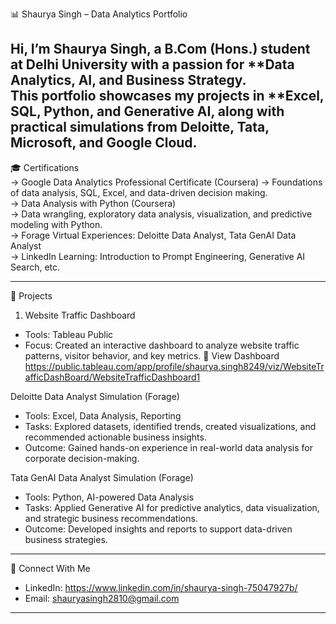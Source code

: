 📊 Shaurya Singh – Data Analytics Portfolio  

Hi, I’m Shaurya Singh, a B.Com (Hons.) student at Delhi University with a passion for **Data Analytics, AI, and Business Strategy.  
This portfolio showcases my projects in **Excel, SQL, Python, and Generative AI, along with practical simulations from Deloitte, Tata, Microsoft, and Google Cloud.  
---

🎓 Certifications  
  → Google Data Analytics Professional Certificate (Coursera) 
  → Foundations of data analysis, SQL, Excel, and data-driven decision making.  
  → Data Analysis with Python (Coursera)  
  → Data wrangling, exploratory data analysis, visualization, and predictive modeling with Python.  
  → Forage Virtual Experiences: Deloitte Data Analyst, Tata GenAI Data Analyst  
  → LinkedIn Learning: Introduction to Prompt Engineering, Generative AI Search, etc.  

---
📂 Projects  

 1. Website Traffic Dashboard
- Tools: Tableau Public
- Focus: Created an interactive dashboard to analyze website traffic patterns, visitor behavior, and key metrics.
🔗 View Dashboard https://public.tableau.com/app/profile/shaurya.singh8249/viz/WebsiteTrafficDashBoard/WebsiteTrafficDashboard1

 Deloitte Data Analyst Simulation (Forage)
- Tools: Excel, Data Analysis, Reporting  
- Tasks: Explored datasets, identified trends, created visualizations, and recommended actionable business insights.  
- Outcome: Gained hands-on experience in real-world data analysis for corporate decision-making.  

 Tata GenAI Data Analyst Simulation (Forage)
- Tools: Python, AI-powered Data Analysis  
- Tasks: Applied Generative AI for predictive analytics, data visualization, and strategic business recommendations.  
- Outcome: Developed insights and reports to support data-driven business strategies.  


---
🔗 Connect With Me  
- LinkedIn: https://www.linkedin.com/in/shaurya-singh-75047927b/ 
- Email: shauryasingh2810@gmail.com

---
  
